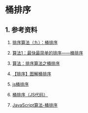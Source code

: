 # 桶排序

## 1. 参考资料

1. [排序算法（九）：桶排序](https://www.jianshu.com/p/204ed43aec0c)

2. [算法1：最快最简单的排序——桶排序
](https://www.cnblogs.com/bqwzx/p/11029264.html)

3. [算法：排序算法之桶排序](https://blog.csdn.net/developer1024/article/details/79770240)

4. [【排序】图解桶排序](https://blog.csdn.net/qq_27124771/article/details/87651495)

5. [js桶排序](https://www.cnblogs.com/ming1025/p/13896519.html)

6. [桶排序（JS代码）](https://www.cnblogs.com/bobo1/p/12504523.html)

7. [JavaScript算法-桶排序](https://blog.csdn.net/an2766160/article/details/88532740)